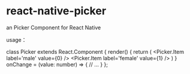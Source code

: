 # react-native-picker

an Picker Component for React Native

usage：

class Picker extends React.Component {
  render() {
    return (
      <Picker onChange={this.onChange} visible={visible}>
        <Picker.Item label='male' value={0} />
        <Picker.Item label='female' value={1} />
      </Picker>
    )
  }
  onChange = (value: number) => {
    // ...
  }
};
